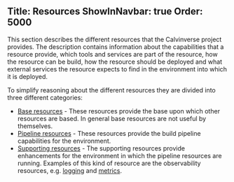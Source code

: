Title: Resources
ShowInNavbar: true
Order: 5000
---

This section describes the different resources that the Calvinverse project provides.
The description contains information about the capabilities that a resource provide,
which tools and services are part of the resource, how the resource can be build,
how the resource should be deployed and what external services the resource expects
to find in the environment into which it is deployed.

To simplify reasoning about the different resources they are divided into three
different categories:

- [Base resources](category-base.html) - These resources provide the base upon which
  other resources are based. In general base resources are not useful by themselves.
- [Pipeline resources](category-pipeline.html) - These resources provide the build pipeline capabilities
  for the environment.
- [Supporting resources](category-support.html) - The supporting resources provide enhancements
  for the environment in which the pipeline resources are running. Examples of this kind of resource
  are the observability resources, e.g. [logging](category-observability-logs.html) and
  [metrics](category-observability-metrics.html).